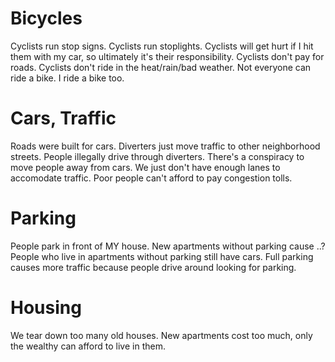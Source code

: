 

# Bicycles
Cyclists run stop signs.
Cyclists run stoplights.
Cyclists will get hurt if I hit them with my car, so ultimately it's their responsibility.
Cyclists don't pay for roads.
Cyclists don't ride in the heat/rain/bad weather.
Not everyone can ride a bike.
I ride a bike too.

# Cars, Traffic
Roads were built for cars.
Diverters just move traffic to other neighborhood streets.
People illegally drive through diverters.
There's a conspiracy to move people away from cars.
We just don't have enough lanes to accomodate traffic.
Poor people can't afford to pay congestion tolls.

# Parking
People park in front of MY house.
New apartments without parking cause ..?
People who live in apartments without parking still have cars.
Full parking causes more traffic because people drive around looking for parking.

# Housing
We tear down too many old houses.
New apartments cost too much, only the wealthy can afford to live in them.
